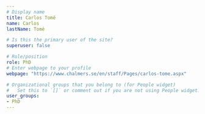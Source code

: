 ```yaml
---
# Display name
title: Carlos Tomé
name: Carlos
lastName: Tomé

# Is this the primary user of the site?
superuser: false

# Role/position
role: PhD
# Enter webpage to your profile
webpage: "https://www.chalmers.se/en/staff/Pages/carlos-tome.aspx"

# Organizational groups that you belong to (for People widget)
#   Set this to `[]` or comment out if you are not using People widget.
user_groups:
- PhD
---
```

